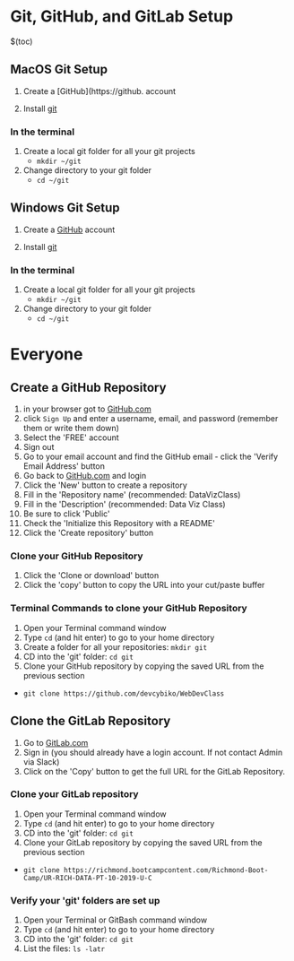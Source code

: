 # Git, GitHub, and GitLab Setup

$(toc)

## MacOS Git Setup

1. Create a [GitHub](https://github. account

2. Install [git](https://coolestguidesontheplanet.com/install-git-macos/)

### In the terminal

1. Create a local git folder for all your git projects
	- `mkdir ~/git`
1. Change directory to your git folder
	- `cd ~/git`

## Windows Git Setup

1. Create a [GitHub]([https://github.com/](https://github.com/)) account

2. Install [git](https://gitforwindows.org/)

### In the terminal

1. Create a local git folder for all your git projects
	- `mkdir ~/git`
1. Change directory to your git folder
	- `cd ~/git`

# Everyone

## Create a GitHub Repository

1. in your browser got to [GitHub.com](http://github.com)
2. click `Sign Up` and enter a username, email, and password (remember them or write them down)
3. Select the 'FREE' account
3. Sign out
4. Go to your email account and find the GitHub email - click the 'Verify Email Address' button
5. Go back to [GitHub.com](https://github.com/) and login
6. Click the 'New' button to create a repository
7. Fill in the 'Repository name' (recommended: DataVizClass)
8. Fill in the 'Description' (recommended: Data Viz Class)
9. Be sure to click 'Public'
10. Check the 'Initialize this Repository with a README'
11. Click the 'Create repository' button

### Clone your GitHub Repository

1. Click the 'Clone or download' button
2. Click the 'copy' button to copy the URL into your cut/paste buffer

### Terminal Commands to clone your GitHub Repository

1. Open your Terminal command window
2. Type `cd` (and hit enter) to go to your home directory
3. Create a folder for all your repositories: `mkdir git`
4. CD into the 'git' folder: `cd git`
5. Clone your GitHub repository by copying the saved URL from the previous section
 - `git clone https://github.com/devcybiko/WebDevClass`

## Clone the GitLab Repository

1. Go to [GitLab.com](https://richmond.bootcampcontent.com/Richmond-Boot-Camp/UR-RICH-DATA-PT-10-2019-U-C)
2. Sign in (you should already have a login account. If not contact Admin via Slack)
3. Click on the 'Copy' button to get the full URL for the GitLab Repository.

### Clone your GitLab repository

1. Open your Terminal command window
2. Type `cd` (and hit enter) to go to your home directory
3. CD into the 'git' folder: `cd git`
4. Clone your GitLab repository by copying the saved URL from the previous section
 - `git clone https://richmond.bootcampcontent.com/Richmond-Boot-Camp/UR-RICH-DATA-PT-10-2019-U-C`

### Verify your 'git' folders are set up

1. Open your Terminal or GitBash command window
2. Type `cd` (and hit enter) to go to your home directory
3. CD into the 'git' folder: `cd git`
4. List the files: `ls -latr`

<!--stackedit_data:
eyJoaXN0b3J5IjpbMTUzNjAyNjQ5Nyw2OTQ4MTA2NTUsMTQyOD
g4NTkzMl19
-->